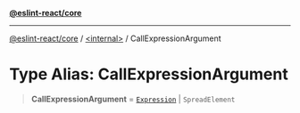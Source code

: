[**@eslint-react/core**](../../README.md)

***

[@eslint-react/core](../../README.md) / [\<internal\>](../README.md) / CallExpressionArgument

# Type Alias: CallExpressionArgument

> **CallExpressionArgument** = [`Expression`](Expression.md) \| `SpreadElement`
